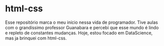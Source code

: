 # html-css


Esse repositório marca o meu início nessa vida de programador. Tive aulas com o grandíssimo professor Guanabara e percebi que esse mundo é lindo e repleto de constantes mudanças. Hoje, estou focado em DataScience, mas ja brinquei com html-css.
